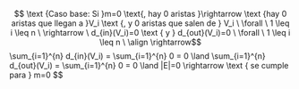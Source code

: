 $$
\text {Caso base: Si }m=0 \text{, hay 0 aristas }\rightarrow \text {hay 0 aristas que llegan a }V_i \text {, y 0 aristas que salen de } V_i \ \forall \ 1 \leq i \leq n \ \rightarrow \ d_{in}(V_i)=0 \text { y } d_{out}(V_i)=0 \ \forall \ 1 \leq i \leq n \ \align \rightarrow$$  \sum_{i=1}^{n} d_{in}(V_i) = \sum_{i=1}^{n} 0 = 0 \land \sum_{i=1}^{n} d_{out}(V_i) = \sum_{i=1}^{n} 0  = 0 \land |E|=0 \rightarrow \text { se cumple para } m=0 
$$
